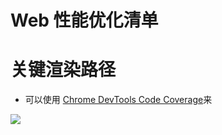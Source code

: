# Web 性能优化清单

# 关键渲染路径

- 可以使用 [Chrome DevTools Code Coverage](https://developers.google.com/web/updates/2017/04/devtools-release-notes )来

![](https://cdn-images-1.medium.com/max/2000/1*8Spf9To8dzTG3Xy9s57oVA.png)